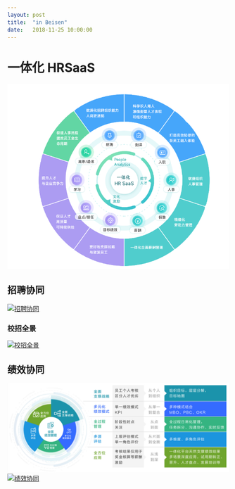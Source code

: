 ```yaml
---
layout: post
title:  "in Beisen"
date:   2018-11-25 10:00:00
---
```


# 一体化 HRSaaS

<a href="/images/post/hrsass.png" title="hrsass" target="_blank" >
    <img src="/images/post/hrsass.png" title="hrsass" alt="hrsass" />
</a>

## 招聘协同

<a href="/images/post/recruitment.png" title="招聘协同" target="_blank" >
    <img src="/images/post/recruitment1080.png" title="招聘协同" alt="招聘协同" />
</a>

### 校招全景

<a href="/images/post/campus.png" title="校招全景" target="_blank" >
    <img src="/images/post/campus1080.png" title="校招全景" alt="校招全景" />
</a>

## 绩效协同

<a href="/images/post/performance.png" title="绩效协同" target="_blank" >
    <img src="/images/post/performance.png" title="绩效协同" alt="绩效协同" />
</a>

<a href="#" title="绩效协同" target="_blank" >
    <img src="/images/post/performance1080.png" title="绩效协同" alt="绩效协同" />
</a>

